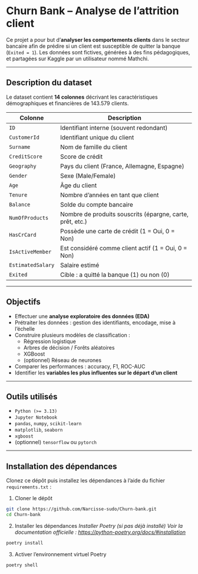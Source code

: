 #  Churn Bank – Analyse de l’attrition client

Ce projet a pour but d’**analyser les comportements clients** dans le secteur bancaire afin de prédire si un client est susceptible de quitter la banque (`Exited = 1`). Les données sont fictives, générées à des fins pédagogiques, et partagées sur Kaggle par un utilisateur nommé Mathchi.

---

##  Description du dataset

Le dataset contient **14 colonnes** décrivant les caractéristiques démographiques et financières de 143.579 clients.

| Colonne           | Description |
|-------------------|-------------|
| `ID`              | Identifiant interne (souvent redondant) |
| `CustomerId`      | Identifiant unique du client |
| `Surname`         | Nom de famille du client |
| `CreditScore`     | Score de crédit |
| `Geography`       | Pays du client (France, Allemagne, Espagne) |
| `Gender`          | Sexe (Male/Female) |
| `Age`             | Âge du client |
| `Tenure`          | Nombre d’années en tant que client |
| `Balance`         | Solde du compte bancaire |
| `NumOfProducts`   | Nombre de produits souscrits (épargne, carte, prêt, etc.) |
| `HasCrCard`       | Possède une carte de crédit (1 = Oui, 0 = Non) |
| `IsActiveMember`  | Est considéré comme client actif (1 = Oui, 0 = Non) |
| `EstimatedSalary` | Salaire estimé |
| `Exited`          | Cible : a quitté la banque (1) ou non (0) |

---

##  Objectifs

- Effectuer une **analyse exploratoire des données (EDA)**
- Prétraiter les données : gestion des identifiants, encodage, mise à l’échelle
- Construire plusieurs modèles de classification :
  - Régression logistique
  - Arbres de décision / Forêts aléatoires
  - XGBoost
  - (optionnel) Réseau de neurones
- Comparer les performances : accuracy, F1, ROC-AUC
- Identifier les **variables les plus influentes sur le départ d’un client**

---

##  Outils utilisés

- `Python (>= 3.13)`
- `Jupyter Notebook`
- `pandas`, `numpy`, `scikit-learn`
- `matplotlib`, `seaborn`
- `xgboost`
- (optionnel) `tensorflow` ou `pytorch`

---

## Installation des dépendances
Clonez ce dépôt puis installez les dépendances à l’aide du fichier `requirements.txt` :

1. Cloner le dépôt

```bash
git clone https://github.com/Narcisse-sudo/Churn-bank.git
cd Churn-bank
```

2. Installer les dépendances
_Installer Poetry (si pas déjà installé)_
_Voir la documentation officielle : https://python-poetry.org/docs/#installation_

```bash
poetry install
```
3. Activer l’environnement virtuel Poetry 
```bash
poetry shell
```


